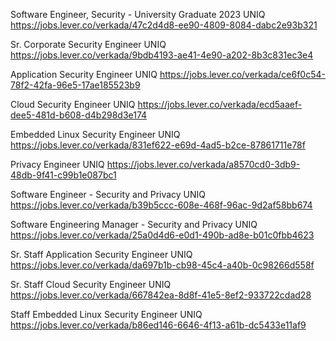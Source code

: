 Software Engineer, Security - University Graduate 2023 UNIQ https://jobs.lever.co/verkada/47c2d4d8-ee90-4809-8084-dabc2e93b321

Sr. Corporate Security Engineer UNIQ https://jobs.lever.co/verkada/9bdb4193-ae41-4e90-a202-8b3c831ec3e4

Application Security Engineer UNIQ https://jobs.lever.co/verkada/ce6f0c54-78f2-42fa-96e5-17ae185523b9

Cloud Security Engineer UNIQ https://jobs.lever.co/verkada/ecd5aaef-dee5-481d-b608-d4b298d3e174

Embedded Linux Security Engineer UNIQ https://jobs.lever.co/verkada/831ef622-e69d-4ad5-b2ce-87861711e78f

Privacy Engineer UNIQ https://jobs.lever.co/verkada/a8570cd0-3db9-48db-9f41-c99b1e087bc1

Software Engineer - Security and Privacy UNIQ https://jobs.lever.co/verkada/b39b5ccc-608e-468f-96ac-9d2af58bb674

Software Engineering Manager - Security and Privacy UNIQ https://jobs.lever.co/verkada/25a0d4d6-e0d1-490b-ad8e-b01c0fbb4623

Sr. Staff Application Security Engineer UNIQ https://jobs.lever.co/verkada/da697b1b-cb98-45c4-a40b-0c98266d558f

Sr. Staff Cloud Security Engineer UNIQ https://jobs.lever.co/verkada/667842ea-8d8f-41e5-8ef2-933722cdad28

Staff Embedded Linux Security Engineer UNIQ https://jobs.lever.co/verkada/b86ed146-6646-4f13-a61b-dc5433e11af9

